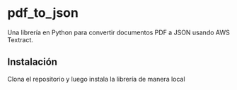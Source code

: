 # pdf_to_json

Una librería en Python para convertir documentos PDF a JSON usando AWS Textract.

## Instalación

Clona el repositorio y luego instala la librería de manera local
